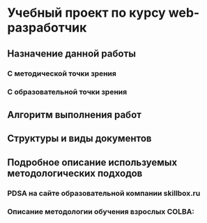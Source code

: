 # Учебный проект по курсу web-разработчик
## Назначение данной работы
### С методической точки зрения
### С образовательной точки зрения
## Алгоритм выполнения работ
## Структуры и виды документов
## Подробное описание используемых методологических подходов
### PDSA на сайте образовательной компании skillbox.ru
### Описание методологии обучения взрослых COLBA:
